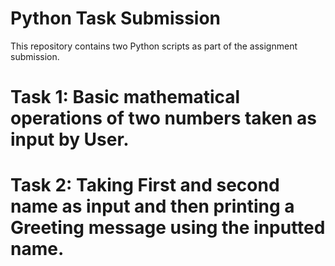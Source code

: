 # Python Task Submission
This repository contains two Python scripts as part of the assignment submission.
# Task 1: Basic mathematical operations of two numbers taken as input by User.
# Task 2: Taking First and second name as input and then printing a Greeting message using the inputted name.
